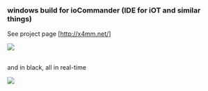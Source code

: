 ### windows build for ioCommander (IDE for iOT and similar things)

See project page [http://x4mm.net/]


<img src="https://cloud.githubusercontent.com/assets/1205100/13590592/6d000350-e4e1-11e5-95b1-4a7c0a42e578.png"/><br/><br/>

and in black, all in real-time

<img src="https://cloud.githubusercontent.com/assets/1205100/13590983/d95c1540-e4e4-11e5-9287-bd531f95f22f.png"/>
